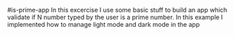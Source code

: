 #is-prime-app 
In this excercise I use some basic stuff to build an app which validate if N number typed by the user is a prime number. 
In this example I implemented how to manage light mode and dark mode in the app
